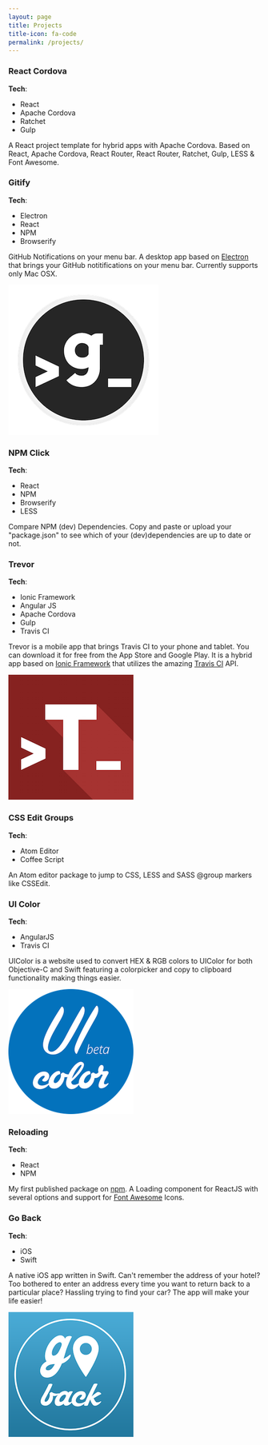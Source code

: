 ```yaml
---
layout: page
title: Projects
title-icon: fa-code
permalink: /projects/
---
```


<div class="projects">

  <div class="row project">
    <div class="col-sm-12">
      <h3>
        React Cordova
        <a href="http://www.github.com/ekonstantinidis/react-cordova" target="_blank"><i class="fa fa-github pull-right"></i></a>
      </h3>
      <div class="tags-wrapper">
        <strong>Tech</strong>:
        <ul class="tags">
          <li>React</li>
          <li>Apache Cordova</li>
          <li>Ratchet</li>
          <li>Gulp</li>
        </ul>
      </div>
      <p class="lead">A React project template for hybrid apps with Apache Cordova. Based on React, Apache Cordova, React Router, React Router, Ratchet, Gulp, LESS & Font Awesome.</p>
    </div>
  </div>

  <div class="hr-code"><i class="fa fa-code"></i></div>

  <div class="row project">
    <div class="col-sm-10">
      <h3>
        Gitify
        <a href="http://www.github.com/ekonstantinidis/gitify" target="_blank"><i class="fa fa-github pull-right"></i></a>
        <a href="https://github.com/ekonstantinidis/gitify/releases/latest" target="_blank"><i class="fa fa-cloud-download pull-right"></i></a>
      </h3>
      <div class="tags-wrapper">
        <strong>Tech</strong>:
        <ul class="tags">
          <li>Electron</li>
          <li>React</li>
          <li>NPM</li>
          <li>Browserify</li>
        </ul>
      </div>
      <p class="lead">GitHub Notifications on your menu bar. A desktop app based on <a href="http://electron.atom.io/" target="_blank">Electron</a> that brings your GitHub notitifications on your menu bar. Currently supports only Mac OSX.</p>
    </div>
    <div class="col-sm-2">
      <img class="img-responsive" alt="Gitify" src="/static/images/projects/gitify.png">
    </div>
  </div>

  <div class="hr-code"><i class="fa fa-code"></i></div>

  <div class="row project">
    <div class="col-sm-12">
      <h3>
        NPM Click
        <a href="http://www.github.com/ekonstantinidis/npm-click" target="_blank"><i class="fa fa-github pull-right"></i></a>
        <a href="http://npm.click/" target="_blank"><i class="fa fa-link pull-right"></i></a>
      </h3>
      <div class="tags-wrapper">
        <strong>Tech</strong>:
        <ul class="tags">
          <li>React</li>
          <li>NPM</li>
          <li>Browserify</li>
          <li>LESS</li>
        </ul>
      </div>
      <p class="lead">Compare NPM (dev) Dependencies. Copy and paste or upload your "package.json" to see which of your (dev)dependencies are up to date or not.</p>
    </div>
  </div>

  <div class="hr-code"><i class="fa fa-code"></i></div>

  <div class="row project">
    <div class="col-sm-10">
      <h3>
        Trevor
        <a href="http://www.github.com/ekonstantinidis/trevor" target="_blank"><i class="fa fa-github pull-right"></i></a>
        <a href="http://trevorapp.com/" target="_blank"><i class="fa fa-link pull-right"></i></a>
        <a href="http://play.google.com/store/apps/details?id=com.iamemmanouil.trevor" target="_blank"><i class="fa fa-android pull-right"></i></a>
        <a href="http://itunes.apple.com/app/id962155187" target="_blank"><i class="fa fa-apple pull-right"></i></a>
      </h3>
      <div class="tags-wrapper">
        <strong>Tech</strong>:
        <ul class="tags">
          <li>Ionic Framework</li>
          <li>Angular JS</li>
          <li>Apache Cordova</li>
          <li>Gulp</li>
          <li>Travis CI</li>
        </ul>
      </div>
      <p class="lead">Trevor is a mobile app that brings Travis CI to your phone and tablet. You can download it for free from the App Store and Google Play. It is a hybrid app based on <a href="http://www.ionicframework.com/" target="_blank">Ionic Framework</a> that utilizes the amazing <a href="http://www.travis-ci.org/" target="_blank">Travis CI</a> API.</p>
    </div>
    <div class="col-sm-2">
      <img class="img-responsive" alt="Trevor" src="/static/images/projects/trevor.png">
    </div>
  </div>

  <div class="hr-code"><i class="fa fa-code"></i></div>

  <div class="row project">
    <div class="col-sm-12">
      <h3>
        CSS Edit Groups
        <a href="http://www.github.com/ekonstantinidis/css-edit-groups" target="_blank"><i class="fa fa-github pull-right"></i></a>
        <a href="https://atom.io/packages/css-edit-groups" target="_blank"><i class="fa fa-link pull-right"></i></a>
      </h3>
      <div class="tags-wrapper">
        <strong>Tech</strong>:
        <ul class="tags">
          <li>Atom Editor</li>
          <li>Coffee Script</li>
        </ul>
      </div>
      <p class="lead">An Atom editor package to jump to CSS, LESS and SASS @group markers like CSSEdit.</p>
    </div>
  </div>

  <div class="hr-code"><i class="fa fa-code"></i></div>

  <div class="row project">
    <div class="col-sm-10">
      <h3>
        UI Color
        <a href="https://github.com/ekonstantinidis/ui-color" target="_blank"><i class="fa fa-github pull-right"></i></a>
        <a href="http://uicolor.io/" target="_blank"><i class="fa fa-link pull-right"></i></a>
      </h3>
      <div class="tags-wrapper">
        <strong>Tech</strong>:
        <ul class="tags">
          <li>AngularJS</li>
          <li>Travis CI</li>
        </ul>
      </div>
      <p class="lead">UIColor is a website used to convert HEX & RGB colors to UIColor for both Objective-C and Swift featuring a colorpicker and copy to clipboard functionality making things easier.</p>
    </div>
    <div class="col-sm-2">
      <img class="img-responsive" alt="UI Color" src="/static/images/projects/uicolor.png">
    </div>
  </div>

  <div class="hr-code"><i class="fa fa-code"></i></div>

  <div class="row project">
    <div class="col-sm-12">
      <h3>
        Reloading
        <a href="http://www.github.com/ekonstantinidis/reloading" target="_blank"><i class="fa fa-github pull-right"></i></a>
        <a href="https://www.npmjs.com/package/reloading" target="_blank"><i class="fa fa-link pull-right"></i></a>
      </h3>
      <div class="tags-wrapper">
        <strong>Tech</strong>:
        <ul class="tags">
          <li>React</li>
          <li>NPM</li>
        </ul>
      </div>
      <p class="lead">My first published package on <a href="http://www.npmsjs.org/" target="_blank">npm</a>. A Loading component for ReactJS with several options and support for <a href="http://fontawesome.io/" target="_blank">Font Awesome</a> Icons.</p>
    </div>
  </div>

  <div class="hr-code"><i class="fa fa-code"></i></div>

  <div class="row project">
    <div class="col-sm-10">
      <h3>
        Go Back
        <a href="http://www.goback.io/" target="_blank"><i class="fa fa-link pull-right"></i></a>
        <a href="https://itunes.apple.com/us/app/goback/id954138793?ls=1&mt=8" target="_blank"><i class="fa fa-apple pull-right"></i></a>
      </h3>
      <div class="tags-wrapper">
        <strong>Tech</strong>:
        <ul class="tags">
          <li>iOS</li>
          <li>Swift</li>
        </ul>
      </div>
      <p class="lead">A native iOS app written in Swift. Can't remember the address of your hotel? Too bothered to enter an address every time you want to return back to a particular place? Hassling trying to find your car? The app will make your life easier!</p>
    </div>
    <div class="col-sm-2">
      <img class="img-responsive" alt="Trevor" src="/static/images/projects/goback.png">
    </div>
  </div>

</div>
